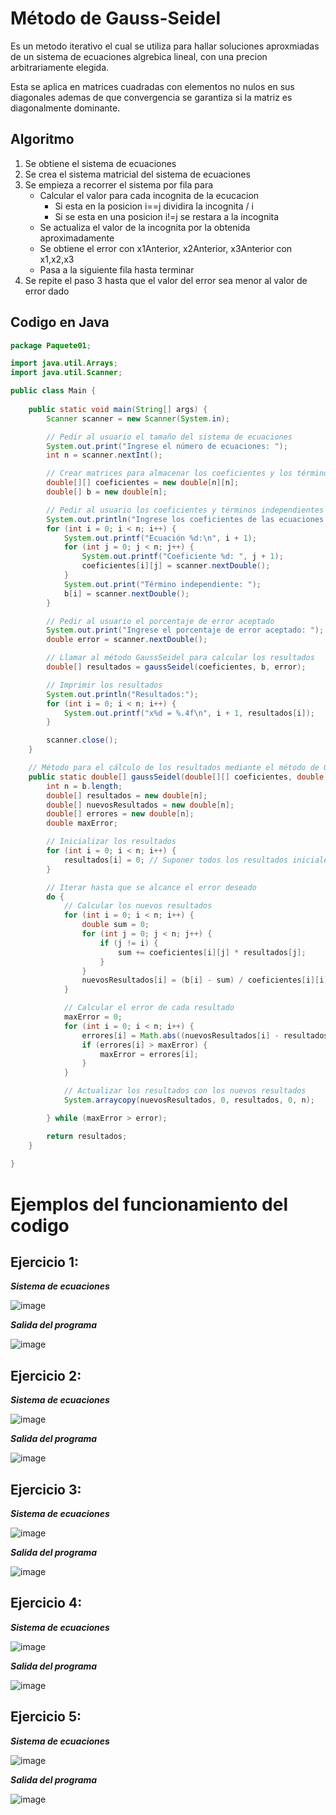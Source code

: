 # **Método de Gauss-Seidel**

Es un metodo iterativo el cual se utiliza para hallar soluciones aproxmiadas de un sistema de ecuaciones algrebica lineal, con una precion arbitrariamente elegida.

Esta se aplica en matrices cuadradas con elementos no nulos en sus diagonales ademas de que convergencia se garantiza si la matriz es diagonalmente dominante.

## Algoritmo

1. Se obtiene el sistema de ecuaciones
2. Se crea el sistema matricial del sistema de ecuaciones
3. Se empieza a recorrer el sistema por fila para
   - Calcular el valor para cada incognita de la ecucacion
     - Si esta en la posicion i==j dividira la incognita / i
     - Si se esta en una posicion i!=j se restara a la incognita
   - Se actualiza el valor de la incognita por la obtenida aproximadamente
   - Se obtiene el error con x1Anterior, x2Anterior, x3Anterior con x1,x2,x3
   - Pasa a la siguiente fila hasta terminar
4. Se repite el paso 3 hasta que el valor del error sea menor al valor de error dado

## Codigo en Java
```java
package Paquete01;

import java.util.Arrays;
import java.util.Scanner;

public class Main {
  
    public static void main(String[] args) {
        Scanner scanner = new Scanner(System.in);

        // Pedir al usuario el tamaño del sistema de ecuaciones
        System.out.print("Ingrese el número de ecuaciones: ");
        int n = scanner.nextInt();

        // Crear matrices para almacenar los coeficientes y los términos independientes
        double[][] coeficientes = new double[n][n];
        double[] b = new double[n];

        // Pedir al usuario los coeficientes y términos independientes
        System.out.println("Ingrese los coeficientes de las ecuaciones:");
        for (int i = 0; i < n; i++) {
            System.out.printf("Ecuación %d:\n", i + 1);
            for (int j = 0; j < n; j++) {
                System.out.printf("Coeficiente %d: ", j + 1);
                coeficientes[i][j] = scanner.nextDouble();
            }
            System.out.print("Término independiente: ");
            b[i] = scanner.nextDouble();
        }

        // Pedir al usuario el porcentaje de error aceptado
        System.out.print("Ingrese el porcentaje de error aceptado: ");
        double error = scanner.nextDouble();

        // Llamar al método GaussSeidel para calcular los resultados
        double[] resultados = gaussSeidel(coeficientes, b, error);

        // Imprimir los resultados
        System.out.println("Resultados:");
        for (int i = 0; i < n; i++) {
            System.out.printf("x%d = %.4f\n", i + 1, resultados[i]);
        }

        scanner.close();
    }

    // Método para el cálculo de los resultados mediante el método de Gauss-Seidel
    public static double[] gaussSeidel(double[][] coeficientes, double[] b, double error) {
        int n = b.length;
        double[] resultados = new double[n];
        double[] nuevosResultados = new double[n];
        double[] errores = new double[n];
        double maxError;

        // Inicializar los resultados
        for (int i = 0; i < n; i++) {
            resultados[i] = 0; // Suponer todos los resultados iniciales como 0
        }

        // Iterar hasta que se alcance el error deseado
        do {
            // Calcular los nuevos resultados
            for (int i = 0; i < n; i++) {
                double sum = 0;
                for (int j = 0; j < n; j++) {
                    if (j != i) {
                        sum += coeficientes[i][j] * resultados[j];
                    }
                }
                nuevosResultados[i] = (b[i] - sum) / coeficientes[i][i];
            }

            // Calcular el error de cada resultado
            maxError = 0;
            for (int i = 0; i < n; i++) {
                errores[i] = Math.abs((nuevosResultados[i] - resultados[i]) / nuevosResultados[i]);
                if (errores[i] > maxError) {
                    maxError = errores[i];
                }
            }

            // Actualizar los resultados con los nuevos resultados
            System.arraycopy(nuevosResultados, 0, resultados, 0, n);

        } while (maxError > error);

        return resultados;
    }
    
}

```

# Ejemplos del funcionamiento del codigo

## Ejercicio 1:
**_Sistema de ecuaciones_**

![image](https://github.com/CristianCHsx/Metodos-Numericos/assets/162630564/027c053d-bd07-4378-b1ea-1c92425fb628)

**_Salida del programa_**

![image](https://github.com/CristianCHsx/Metodos-Numericos/assets/162630564/a8782cec-d859-463b-a59f-bc9f55cf76a5)

## Ejercicio 2:
**_Sistema de ecuaciones_**

![image](https://github.com/CristianCHsx/Metodos-Numericos/assets/162630564/a9047c82-0586-4408-8c98-bd3ccff1a829)

**_Salida del programa_**

![image](https://github.com/CristianCHsx/Metodos-Numericos/assets/162630564/ca6f277d-d346-4673-aea2-27980d396c00)

## Ejercicio 3:
**_Sistema de ecuaciones_**

![image](https://github.com/CristianCHsx/Metodos-Numericos/assets/162630564/625f08fe-6086-4791-be7f-6770834a955c)

**_Salida del programa_**

![image](https://github.com/CristianCHsx/Metodos-Numericos/assets/162630564/e12ba048-11ad-4055-a769-809903ee46e6)

## Ejercicio 4:
**_Sistema de ecuaciones_**

![image](https://github.com/CristianCHsx/Metodos-Numericos/assets/162630564/9d91a0d2-b3f1-40b0-9c68-183dc1fca6cb)

**_Salida del programa_**

![image](https://github.com/CristianCHsx/Metodos-Numericos/assets/162630564/b5b7211c-4a4b-4edf-bce5-58c6354d2282)

## Ejercicio 5:
**_Sistema de ecuaciones_**

![image](https://github.com/CristianCHsx/Metodos-Numericos/assets/162630564/1c0cc2eb-4b0b-4733-bbe5-995de33c1623)

**_Salida del programa_**

![image](https://github.com/CristianCHsx/Metodos-Numericos/assets/162630564/f01285b6-0499-4830-9746-5a81c58e0bdb)
